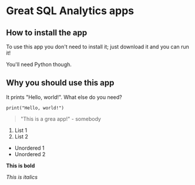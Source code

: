 # Great SQL Analytics apps

## How to install the app

To use this app you don't need to install it; just download it and you can run it!

You'll need Python though.

## Why you should use this app

It prints "Hello, world!". What else do you need?

```
print("Hello, world!")
```

> "This is a grea app!" - somebody

1. List 1
2. List 2

- Unordered 1
- Unordered 2

**This is bold**

_This is italics_

